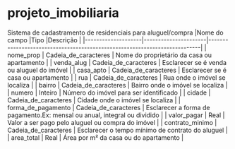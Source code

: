 # projeto_imobiliaria
Sistema de cadastramento de residenciais para aluguel/compra
|Nome do campo       |Tipo                  |Descrição                                                                  |
|--------------------|----------------------|---------------------------------------------------------------------------|
| nome_prop          | Cadeia_de_caracteres | Nome do proprietário da casa ou apartamento                               |
| venda_alug         | Cadeia_de_caracteres | Esclarecer se é venda ou aluguel do imóvel                                |
| casa_apto          | Cadeia_de_caracteres | Esclarecer se é casa ou apartamento                                       |
| rua                | Cadeia_de_caracteres | Rua onde o imóvel se localiza                                             |
| bairro             | Cadeia_de_caracteres | Bairro onde o imóvel se localiza                                          |
| numero             | Inteiro              | Número do imóvel para ser identificado                                    |
| cidade             | Cadeia_de_caracteres | Cidade onde o imóvel se localiza                                          |
| forma_de_pagamento | Cadeia_de_caracteres | Esclarecer a forma de pagamento.Ex: mensal ou anual, integral ou dividido |
| valor_pagar        | Real                 | Valor a ser pago pelo aluguel ou compra do imóvel                         |
| contrato_minimo    | Cadeia_de_caracteres | Esclarecer o tempo mínimo de contrato do aluguel                          |
| area_total         | Real                 | Área por m² da casa ou do apartamento                                     |

